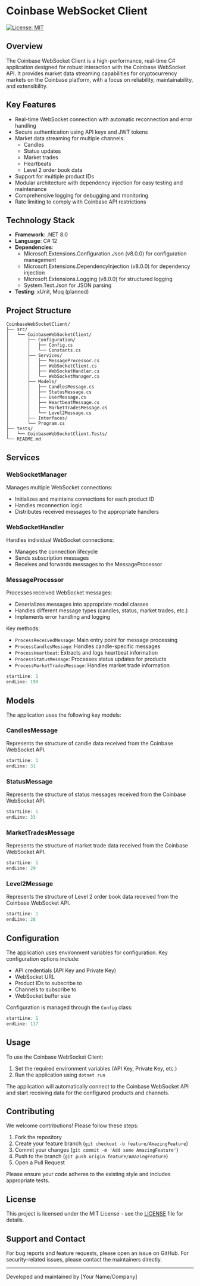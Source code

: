 # Coinbase WebSocket Client

[![License: MIT](https://img.shields.io/badge/License-MIT-yellow.svg)](https://opensource.org/licenses/MIT)

## Overview

The Coinbase WebSocket Client is a high-performance, real-time C# application designed for robust interaction with the Coinbase WebSocket API. It provides market data streaming capabilities for cryptocurrency markets on the Coinbase platform, with a focus on reliability, maintainability, and extensibility.

## Key Features

- Real-time WebSocket connection with automatic reconnection and error handling
- Secure authentication using API keys and JWT tokens
- Market data streaming for multiple channels:
  - Candles
  - Status updates
  - Market trades
  - Heartbeats
  - Level 2 order book data
- Support for multiple product IDs
- Modular architecture with dependency injection for easy testing and maintenance
- Comprehensive logging for debugging and monitoring
- Rate limiting to comply with Coinbase API restrictions

## Technology Stack

- **Framework**: .NET 8.0
- **Language**: C# 12
- **Dependencies**:
  - Microsoft.Extensions.Configuration.Json (v8.0.0) for configuration management
  - Microsoft.Extensions.DependencyInjection (v8.0.0) for dependency injection
  - Microsoft.Extensions.Logging (v8.0.0) for structured logging
  - System.Text.Json for JSON parsing
- **Testing**: xUnit, Moq (planned)

## Project Structure
```
CoinbaseWebSocketClient/
├── src/
│   └── CoinbaseWebSocketClient/
│       ├── Configuration/
│       │   ├── Config.cs
│       │   └── Constants.cs
│       ├── Services/
│       │   ├── MessageProcessor.cs
│       │   ├── WebSocketClient.cs
│       │   ├── WebSocketHandler.cs
│       │   └── WebSocketManager.cs
│       ├── Models/
│       │   ├── CandlesMessage.cs
│       │   ├── StatusMessage.cs
│       │   ├── UserMessage.cs
│       │   ├── HeartbeatMessage.cs
│       │   ├── MarketTradesMessage.cs
│       │   └── Level2Message.cs
│       ├── Interfaces/
│       └── Program.cs
├── tests/
│   └── CoinbaseWebSocketClient.Tests/
└── README.md
```

## Services

### WebSocketManager

Manages multiple WebSocket connections:

- Initializes and maintains connections for each product ID
- Handles reconnection logic
- Distributes received messages to the appropriate handlers

### WebSocketHandler

Handles individual WebSocket connections:

- Manages the connection lifecycle
- Sends subscription messages
- Receives and forwards messages to the MessageProcessor

### MessageProcessor

Processes received WebSocket messages:

- Deserializes messages into appropriate model classes
- Handles different message types (candles, status, market trades, etc.)
- Implements error handling and logging

Key methods:
- `ProcessReceivedMessage`: Main entry point for message processing
- `ProcessCandlesMessage`: Handles candle-specific messages
- `ProcessHeartbeat`: Extracts and logs heartbeat information
- `ProcessStatusMessage`: Processes status updates for products
- `ProcessMarketTradesMessage`: Handles market trade information

```typescript:CoinbaseWebSocketClient/Services/MessageProcessor.cs
startLine: 1
endLine: 199
```

## Models

The application uses the following key models:

### CandlesMessage

Represents the structure of candle data received from the Coinbase WebSocket API.

```typescript:CoinbaseWebSocketClient/Models/CandlesMessage.cs
startLine: 1
endLine: 31
```

### StatusMessage

Represents the structure of status messages received from the Coinbase WebSocket API.

```typescript:CoinbaseWebSocketClient/Models/StatusMessage.cs
startLine: 1
endLine: 33
```

### MarketTradesMessage

Represents the structure of market trade data received from the Coinbase WebSocket API.

```typescript:CoinbaseWebSocketClient/Models/MarketTradesMessage.cs
startLine: 1
endLine: 29
```

### Level2Message

Represents the structure of Level 2 order book data received from the Coinbase WebSocket API.

```typescript:CoinbaseWebSocketClient/Models/Level2Message.cs
startLine: 1
endLine: 28
```

## Configuration

The application uses environment variables for configuration. Key configuration options include:

- API credentials (API Key and Private Key)
- WebSocket URL
- Product IDs to subscribe to
- Channels to subscribe to
- WebSocket buffer size

Configuration is managed through the `Config` class:

```typescript:CoinbaseWebSocketClient/Configuration/Config.cs
startLine: 1
endLine: 117
```

## Usage

To use the Coinbase WebSocket Client:

1. Set the required environment variables (API Key, Private Key, etc.)
2. Run the application using `dotnet run`

The application will automatically connect to the Coinbase WebSocket API and start receiving data for the configured products and channels.

## Contributing

We welcome contributions! Please follow these steps:

1. Fork the repository
2. Create your feature branch (`git checkout -b feature/AmazingFeature`)
3. Commit your changes (`git commit -m 'Add some AmazingFeature'`)
4. Push to the branch (`git push origin feature/AmazingFeature`)
5. Open a Pull Request

Please ensure your code adheres to the existing style and includes appropriate tests.

## License

This project is licensed under the MIT License - see the [LICENSE](LICENSE) file for details.

## Support and Contact

For bug reports and feature requests, please open an issue on GitHub. For security-related issues, please contact the maintainers directly.

---

Developed and maintained by [Your Name/Company]